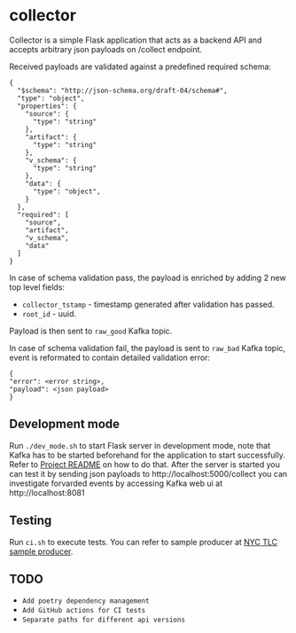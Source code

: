 # collector
Collector is a simple Flask application that acts as a backend API and accepts arbitrary json payloads on /collect endpoint.

Received payloads are validated against a predefined required schema:

```
{
  "$schema": "http://json-schema.org/draft-04/schema#",
  "type": "object",
  "properties": {
    "source": {
      "type": "string"
    },
    "artifact": {
      "type": "string"
    },
    "v_schema": {
      "type": "string"
    },
    "data": {
      "type": "object",
    }
  },
  "required": [
    "source",
    "artifact",
    "v_schema",
    "data"
  ]
}
```
In case of schema validation pass, the payload is enriched by adding 2 new top level fields:
- ```collector_tstamp``` - timestamp generated after validation has passed.
- ```root_id``` - uuid.

Payload is then sent to ```raw_good``` Kafka topic.

In case of schema validation fail, the payload is sent to ```raw_bad``` Kafka topic, event is reformated to contain detailed validation error:
```
{
"error": <error string>,
"payload": <json payload>
}
``` 

Development mode
-
Run ```./dev_mode.sh``` to start Flask server in development mode, note that Kafka has to be started beforehand 
for the application to start successfully. Refer to [Project README](https://github.com/AurimasGr/data-infrastructure-sample) 
on how to do that. After the server is started you can test it by sending json payloads to http://localhost:5000/collect 
you can investigate forvarded events by accessing Kafka web ui at http://localhost:8081

Testing
-
Run ```ci.sh``` to execute tests. You can refer to sample producer 
at [NYC TLC sample producer](https://github.com/AurimasGr/data-infrastructure-sample/blob/main/stream/integration/sample_integration_applications/tlc_trip_record_data).

TODO
-
- ```Add poetry dependency management```
- ```Add GitHub actions for CI tests```
- ```Separate paths for different api versions```

